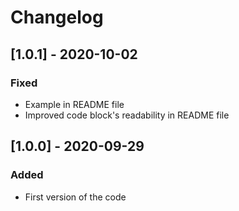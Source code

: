 # Changelog

## [1.0.1] - 2020-10-02
### Fixed
- Example in README file
- Improved code block's readability in README file

## [1.0.0] - 2020-09-29
### Added
- First version of the code